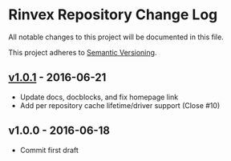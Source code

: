 # Rinvex Repository Change Log

All notable changes to this project will be documented in this file.

This project adheres to [Semantic Versioning](CONTRIBUTING.md).


## [v1.0.1] - 2016-06-21
- Update docs, docblocks, and fix homepage link
- Add per repository cache lifetime/driver support (Close #10)

## v1.0.0 - 2016-06-18
- Commit first draft

[v1.0.1]: https://github.com/rinvex/repository/compare/v1.0.0...v1.0.1
